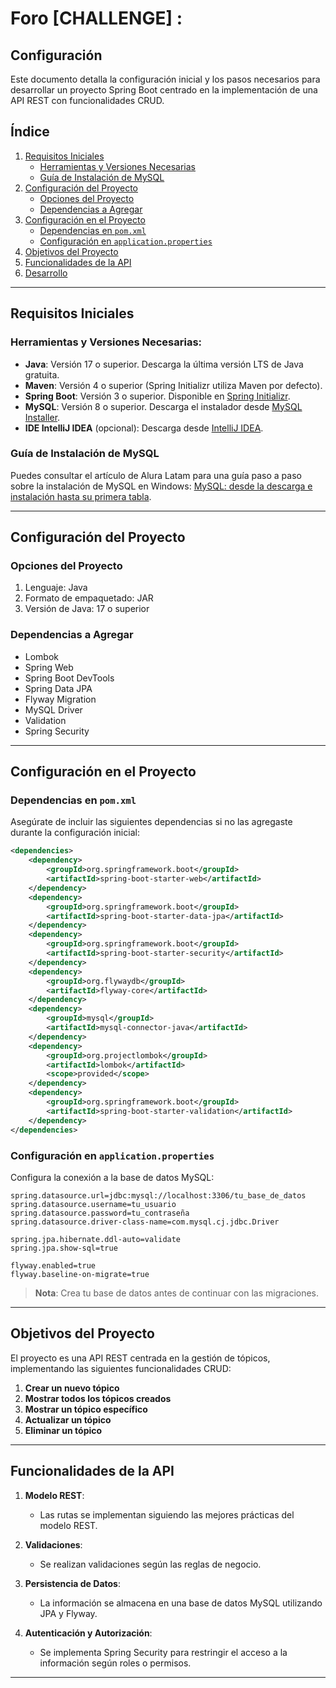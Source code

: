 # Foro [CHALLENGE] :

## Configuración
Este documento detalla la configuración inicial y los pasos necesarios para desarrollar un proyecto Spring Boot centrado en la implementación de una API REST con funcionalidades CRUD.

## Índice
1. [Requisitos Iniciales](#requisitos-iniciales)
   - [Herramientas y Versiones Necesarias](#herramientas-y-versiones-necesarias)
   - [Guía de Instalación de MySQL](#guía-de-instalación-de-mysql)
2. [Configuración del Proyecto](#configuración-del-proyecto)
   - [Opciones del Proyecto](#opciones-del-proyecto)
   - [Dependencias a Agregar](#dependencias-a-agregar)
3. [Configuración en el Proyecto](#configuración-en-el-proyecto)
   - [Dependencias en `pom.xml`](#dependencias-en-pomxml)
   - [Configuración en `application.properties`](#configuración-en-applicationproperties)
4. [Objetivos del Proyecto](#objetivos-del-proyecto)
5. [Funcionalidades de la API](#funcionalidades-de-la-api)
6. [Desarrollo](#desarrollo)

---

## Requisitos Iniciales

### Herramientas y Versiones Necesarias:
- **Java**: Versión 17 o superior. Descarga la última versión LTS de Java gratuita.
- **Maven**: Versión 4 o superior (Spring Initializr utiliza Maven por defecto).
- **Spring Boot**: Versión 3 o superior. Disponible en [Spring Initializr](https://start.spring.io/).
- **MySQL**: Versión 8 o superior. Descarga el instalador desde [MySQL Installer](https://dev.mysql.com/downloads/installer/).
- **IDE IntelliJ IDEA** (opcional): Descarga desde [IntelliJ IDEA](https://www.jetbrains.com/idea/).

### Guía de Instalación de MySQL
Puedes consultar el artículo de Alura Latam para una guía paso a paso sobre la instalación de MySQL en Windows: [MySQL: desde la descarga e instalación hasta su primera tabla](https://www.alura.com.br/).

---

## Configuración del Proyecto

### Opciones del Proyecto
1. Lenguaje: Java
2. Formato de empaquetado: JAR
3. Versión de Java: 17 o superior

### Dependencias a Agregar
- Lombok
- Spring Web
- Spring Boot DevTools
- Spring Data JPA
- Flyway Migration
- MySQL Driver
- Validation
- Spring Security

---

## Configuración en el Proyecto

### Dependencias en `pom.xml`
Asegúrate de incluir las siguientes dependencias si no las agregaste durante la configuración inicial:

```xml
<dependencies>
    <dependency>
        <groupId>org.springframework.boot</groupId>
        <artifactId>spring-boot-starter-web</artifactId>
    </dependency>
    <dependency>
        <groupId>org.springframework.boot</groupId>
        <artifactId>spring-boot-starter-data-jpa</artifactId>
    </dependency>
    <dependency>
        <groupId>org.springframework.boot</groupId>
        <artifactId>spring-boot-starter-security</artifactId>
    </dependency>
    <dependency>
        <groupId>org.flywaydb</groupId>
        <artifactId>flyway-core</artifactId>
    </dependency>
    <dependency>
        <groupId>mysql</groupId>
        <artifactId>mysql-connector-java</artifactId>
    </dependency>
    <dependency>
        <groupId>org.projectlombok</groupId>
        <artifactId>lombok</artifactId>
        <scope>provided</scope>
    </dependency>
    <dependency>
        <groupId>org.springframework.boot</groupId>
        <artifactId>spring-boot-starter-validation</artifactId>
    </dependency>
</dependencies>
```

### Configuración en `application.properties`
Configura la conexión a la base de datos MySQL:

```properties
spring.datasource.url=jdbc:mysql://localhost:3306/tu_base_de_datos
spring.datasource.username=tu_usuario
spring.datasource.password=tu_contraseña
spring.datasource.driver-class-name=com.mysql.cj.jdbc.Driver

spring.jpa.hibernate.ddl-auto=validate
spring.jpa.show-sql=true

flyway.enabled=true
flyway.baseline-on-migrate=true
```

> **Nota**: Crea tu base de datos antes de continuar con las migraciones.

---

## Objetivos del Proyecto
El proyecto es una API REST centrada en la gestión de tópicos, implementando las siguientes funcionalidades CRUD:

1. **Crear un nuevo tópico**
2. **Mostrar todos los tópicos creados**
3. **Mostrar un tópico específico**
4. **Actualizar un tópico**
5. **Eliminar un tópico**

---

## Funcionalidades de la API

1. **Modelo REST**:
   - Las rutas se implementan siguiendo las mejores prácticas del modelo REST.

2. **Validaciones**:
   - Se realizan validaciones según las reglas de negocio.

3. **Persistencia de Datos**:
   - La información se almacena en una base de datos MySQL utilizando JPA y Flyway.

4. **Autenticación y Autorización**:
   - Se implementa Spring Security para restringir el acceso a la información según roles o permisos.

---




